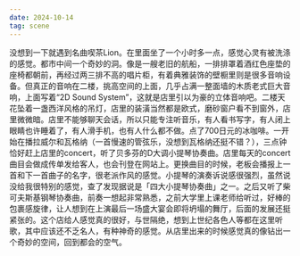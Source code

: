 ```yaml
---
date: 2024-10-14
tag: scene
---
```

没想到一下就遇到名曲喫茶Lion。在里面坐了一个小时多一点，感觉心灵有被洗涤的感觉。都市中间一个奇妙的洞。像是一艘老旧的航船，一排排罩着酒红色座垫的座椅都朝前，再经过两三排不高的唱片柜，有着典雅装饰的壁橱里则是很多音响设备。但真正的音响在二楼，挑高空间的上面，几乎占满一整面墙的木质老式巨大音响，上面写着“2D Sound System”，这就是店里引以为豪的立体音响吧。二楼天花坠着一盏西洋风格的吊灯，店里的装潢当然都是欧式，磨砂窗户看不到窗外，店里微微暗。店里不能够聊天会话，所以只能专注听音乐，有人看书写字，有人闭上眼睛也许睡着了，有人滑手机，也有人什么都不做。点了700日元的冰咖啡。一开始在播拉威尔和瓦格纳（一首慢速的管弦乐，没想到瓦格纳还挺不错？），三点钟恰好赶上店里的concert，听了贝多芬的D大调小提琴协奏曲。店里每天的concert曲目会做成传单发给客人，也会刊登在网站上。更换曲目的时候，老板会播报上一首和下一首曲子的名字，很老派作风的感觉。小提琴的演奏诉说感很强烈，虽然说没给我很特别的感觉，查了发现据说是「四大小提琴协奏曲」之一。之后又听了柴可夫斯基钢琴协奏曲，前奏一想起非常熟悉，之前大学里上课老师给听过，好棒的包裹感旋律，让人想到在上演最后一场盛大宴会即将坍塌的舞厅，后面的发展还挺紧张的。这个店给人感觉真的很好，与世隔绝，想到上世纪各色人等都在这里听歌，其中应该还不乏名人，有种神奇的感觉。从店里出来的时候感觉真的像钻出一个奇妙的空间，回到都会的空气。